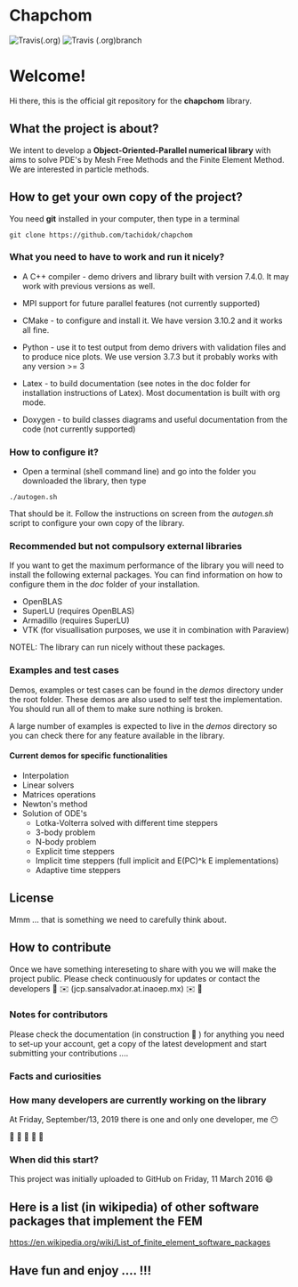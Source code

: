 # Chapchom

![Travis(.org)](https://img.shields.io/travis/tachidok/chapchom?label=master)
![Travis (.org)branch](https://img.shields.io/travis/tachidok/chapchom/julio?label=julio)

# Welcome!
Hi there, this is the official git repository for the **chapchom**
library.

## What the project is about?
We intent to develop a **Object-Oriented-Parallel numerical library**
with aims to solve PDE's by Mesh Free Methods and the Finite Element
Method. We are interested in particle methods.

## How to get your own copy of the project?

You need **git** installed in your computer, then type in a terminal

```shell
git clone https://github.com/tachidok/chapchom
```

### What you need to have to work and run it nicely?
* A C++ compiler - demo drivers and library built with version
  7.4.0. It may work with previous versions as well.
  
* MPI support for future parallel features (not currently supported)

* CMake - to configure and install it. We have version 3.10.2 and it
  works all fine.

* Python - use it to test output from demo drivers with validation
  files and to produce nice plots. We use version 3.7.3 but it
  probably works with any version >= 3

* Latex - to build documentation (see notes in the doc folder for
  installation instructions of Latex). Most documentation is built
  with org mode.

* Doxygen - to build classes diagrams and useful documentation from
  the code (not currently supported)

### How to configure it?
* Open a terminal (shell command line) and go into the folder you
  downloaded the library, then type

```shell
./autogen.sh
```

That should be it. Follow the instructions on screen from the
_autogen.sh_ script to configure your own copy of the library.

### Recommended but not compulsory external libraries
If you want to get the maximum performance of the library you will
need to install the following external packages. You can find
information on how to configure them in the _doc_ folder of your
installation.

* OpenBLAS
* SuperLU (requires OpenBLAS)
* Armadillo (requires SuperLU)
* VTK (for visuallisation purposes, we use it in combination with
  Paraview)
  
NOTEL: The library can run nicely without these packages.

### Examples and test cases

Demos, examples or test cases can be found in the _demos_ directory
under the root folder. These demos are also used to self test the
implementation. You should run all of them to make sure nothing is
broken.

A large number of examples is expected to live in the _demos_
directory so you can check there for any feature available in the
library.

#### Current demos for specific functionalities
* Interpolation
* Linear solvers
* Matrices operations
* Newton's method
* Solution of ODE's
  * Lotka-Volterra solved with different time steppers
  * 3-body problem
  * N-body problem
  * Explicit time steppers
  * Implicit time steppers (full implicit and E(PC)^k E
    implementations)
  * Adaptive time steppers

## License

Mmm ... that is something we need to carefully think about.

## How to contribute

Once we have something intereseting to share with you we will  make the
project public. Please check continuously for updates or contact the
developers :construction: :envelope: (jcp.sansalvador.at.inaoep.mx) :envelope: :construction:

### Notes for contributors
Please check the documentation (in construction :construction: ) for anything you need to
set-up your account, get a copy of the latest development and start
submitting your contributions ....

### Facts and curiosities

### How many developers are currently working on the library

At Friday, September/13, 2019 there is one and only one developer, me
:no_mouth:

:construction: :construction: :construction: :construction: :construction:

### When did this start?
This project was initially uploaded to GitHub on Friday, 11 March 2016
:smile:

## Here is a list (in wikipedia) of other software packages that implement the FEM

https://en.wikipedia.org/wiki/List_of_finite_element_software_packages

## Have fun and enjoy .... !!!

